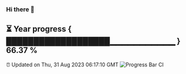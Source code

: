 ### Hi there 👋
⏳ Year progress { ███████████████████▁▁▁▁▁▁▁▁▁▁▁ } 66.37 %
---
⏰ Updated on Thu, 31 Aug 2023 06:17:10 GMT
![Progress Bar CI](https://github.com/liununu/liununu/workflows/Progress%20Bar%20CI/badge.svg)
